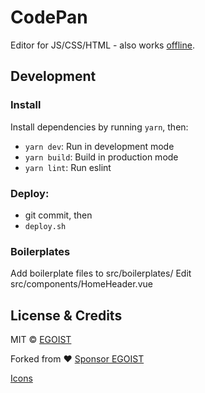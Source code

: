 # CodePan

Editor for JS/CSS/HTML - also works [offline](https://github.com/NekR/offline-plugin).

## Development

### Install

Install dependencies by running `yarn`, then:

- `yarn dev`: Run in development mode
- `yarn build`: Build in production mode
- `yarn lint`: Run eslint

### Deploy:
- git commit, then
- `deploy.sh`


### Boilerplates
Add boilerplate files to src/boilerplates/
Edit src/components/HomeHeader.vue

## License & Credits

MIT &copy; [EGOIST](https://github.com/egoist)

Forked from ❤️ [Sponsor EGOIST](https://github.com/sponsors/egoist)

[Icons](https://vue-feather-icons.egoist.sh/)